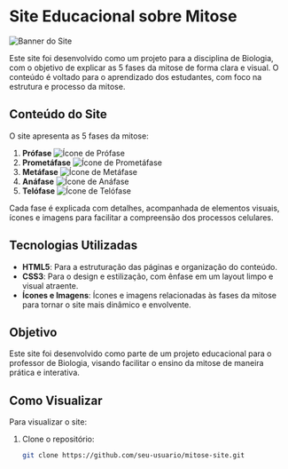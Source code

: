 # Site Educacional sobre Mitose

![Banner do Site](imagens/banner-mitose.png)

Este site foi desenvolvido como um projeto para a disciplina de Biologia, com o objetivo de explicar as 5 fases da mitose de forma clara e visual. O conteúdo é voltado para o aprendizado dos estudantes, com foco na estrutura e processo da mitose.

## Conteúdo do Site

O site apresenta as 5 fases da mitose:

1. **Prófase** ![Ícone de Prófase](icones/profase-icon.png)
2. **Prometáfase** ![Ícone de Prometáfase](icones/prometafase-icon.png)
3. **Metáfase** ![Ícone de Metáfase](icones/metafase-icon.png)
4. **Anáfase** ![Ícone de Anáfase](icones/anafase-icon.png)
5. **Telófase** ![Ícone de Telófase](icones/telofase-icon.png)

Cada fase é explicada com detalhes, acompanhada de elementos visuais, ícones e imagens para facilitar a compreensão dos processos celulares. 

## Tecnologias Utilizadas

- **HTML5**: Para a estruturação das páginas e organização do conteúdo.
- **CSS3**: Para o design e estilização, com ênfase em um layout limpo e visual atraente.
- **Ícones e Imagens**: Ícones e imagens relacionadas às fases da mitose para tornar o site mais dinâmico e envolvente.

## Objetivo

Este site foi desenvolvido como parte de um projeto educacional para o professor de Biologia, visando facilitar o ensino da mitose de maneira prática e interativa.

## Como Visualizar

Para visualizar o site:

1. Clone o repositório:
   ```bash
   git clone https://github.com/seu-usuario/mitose-site.git
